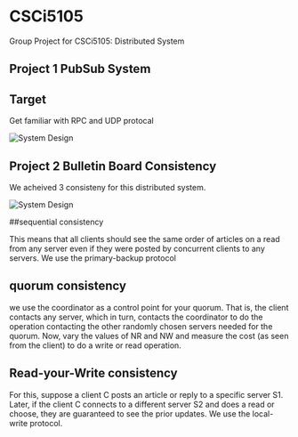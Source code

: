 # CSCi5105
Group Project for CSCi5105: Distributed System





## Project 1 PubSub System


## Target
Get familiar with RPC and UDP protocal

![System Design](https://github.com/hswsp/Intro_Distributed_System/blob/master/Project1/pubsub.jpg?raw=true)

## Project 2 Bulletin Board Consistency

We acheived 3 consisteny for this distributed system.

![System Design](https://github.com/hswsp/Intro_Distributed_System/blob/master/Project1/pubsub.jpg?raw=true)

##sequential consistency

This means that all clients should see the same order of articles on a read from any server even if they were
posted by concurrent clients to any servers. We use the primary-backup protocol

## quorum consistency

we use the coordinator as a control point for your quorum. That is, the client contacts any server, which
in turn, contacts the coordinator to do the operation contacting the other randomly chosen servers needed for
the quorum. Now, vary the values of NR and NW and measure the cost (as seen from the client) to do a write
or read operation. 

## Read-your-Write consistency

For this, suppose a client C posts an article or reply to a specific server S1. Later, if the client C connects
to a different server S2 and does a read or choose, they are guaranteed to see the prior updates.
We use the local-write protocol.

